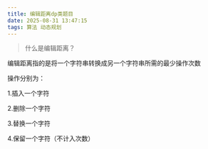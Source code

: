 ```yaml
---
title: 编辑距离dp类题目
date: 2025-08-31 13:47:15
tags: 算法 动态规划
---
```


> 什么是编辑距离？

编辑距离指的是将一个字符串转换成另一个字符串所需的最少操作次数

操作分别为：

1.插入一个字符

2.删除一个字符

3.替换一个字符

4.保留一个字符（不计入次数）

